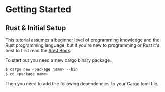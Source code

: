 # Getting Started

## Rust & Initial Setup
This tutorial assumes a beginner level of programming knowledge and the Rust
programming language, but if you're new to programming or Rust it's best to
first read the [Rust Book](https://doc.rust-lang.org/book/).

To start out you need a new cargo binary package.
```sh
$ cargo new <package name> --bin
$ cd <package name>
```

Then you need to add the following dependencies to your Cargo.toml file.
```toml
```
